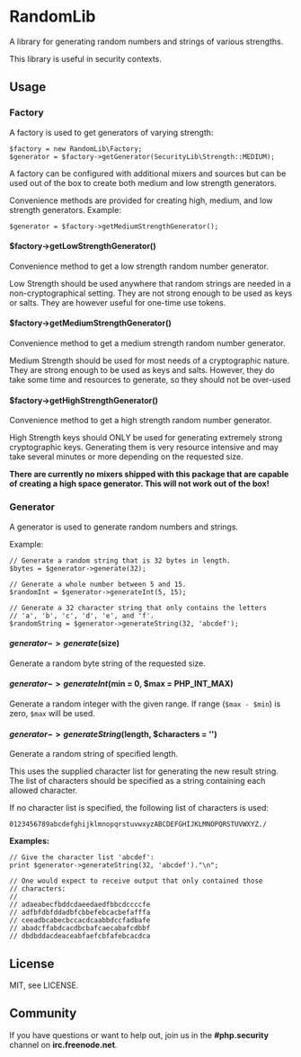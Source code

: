 RandomLib
=========

A library for generating random numbers and strings of various strengths.

This library is useful in security contexts.


Usage
-----

### Factory

A factory is used to get generators of varying strength:

    $factory = new RandomLib\Factory;
    $generator = $factory->getGenerator(SecurityLib\Strength::MEDIUM);

A factory can be configured with additional mixers and sources but can be
used out of the box to create both medium and low strength generators.

Convenience methods are provided for creating high, medium, and low
strength generators. Example:

    $generator = $factory->getMediumStrengthGenerator();


#### $factory->getLowStrengthGenerator()

Convenience method to get a low strength random number generator.

Low Strength should be used anywhere that random strings are needed in a
non-cryptographical setting.  They are not strong enough to be used as
keys or salts.  They are however useful for one-time use tokens.


#### $factory->getMediumStrengthGenerator()

Convenience method to get a medium strength random number generator.

Medium Strength should be used for most needs of a cryptographic nature.
They are strong enough to be used as keys and salts.  However, they do
take some time and resources to generate, so they should not be over-used


#### $factory->getHighStrengthGenerator()

Convenience method to get a high strength random number generator.

High Strength keys should ONLY be used for generating extremely strong
cryptographic keys.  Generating them is very resource intensive and may
take several minutes or more depending on the requested size.

**There are currently no mixers shipped with this package that are
capable of creating a high space generator. This will not work out of
the box!**


### Generator

A generator is used to generate random numbers and strings.

Example:

    // Generate a random string that is 32 bytes in length.
    $bytes = $generator->generate(32);

    // Generate a whole number between 5 and 15.
    $randomInt = $generator->generateInt(5, 15);

    // Generate a 32 character string that only contains the letters
    // 'a', 'b', 'c', 'd', 'e', and 'f'.
    $randomString = $generator->generateString(32, 'abcdef');


#### $generator->generate($size)

Generate a random byte string of the requested size.


#### $generator->generateInt($min = 0, $max = PHP_INT_MAX)

Generate a random integer with the given range. If range (`$max - $min`)
is zero, `$max` will be used.


#### $generator->generateString($length, $characters = '')

Generate a random string of specified length.

This uses the supplied character list for generating the new result
string. The list of characters should be specified as a string containing
each allowed character.

If no character list is specified, the following list of characters is used:

    0123456789abcdefghijklmnopqrstuvwxyzABCDEFGHIJKLMNOPQRSTUVWXYZ./

**Examples:**

    // Give the character list 'abcdef':
    print $generator->generateString(32, 'abcdef')."\n";

    // One would expect to receive output that only contained those
    // characters:
    //
    // adaeabecfbddcdaeedaedfbbcdccccfe
    // adfbfdbfddadbfcbbefebcacbefafffa
    // ceeadbcabecbccacdcaabbdccfadbafe
    // abadcffabdcacdbcbafcaecabafcdbbf
    // dbdbddacdeaceabfaefcbfafebcacdca


License
-------

MIT, see LICENSE.


Community
---------

If you have questions or want to help out, join us in the **#php.security**
channel on **irc.freenode.net**.
